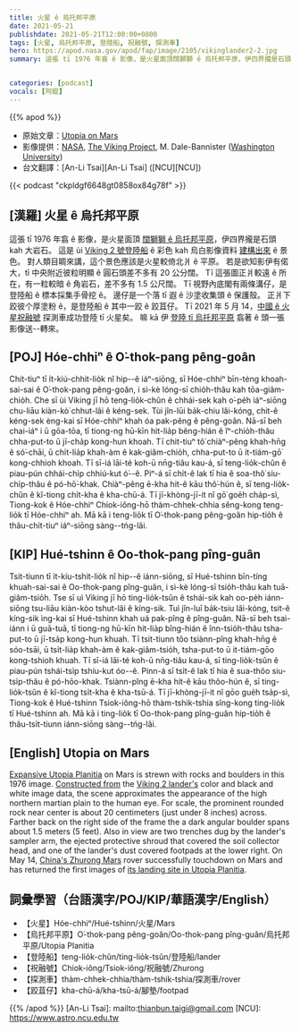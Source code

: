 ```yaml
---
title: 火星 ê 烏托邦平原
date: 2021-05-21
publishdate: 2021-05-21T12:00:00+0800
tags: [火星, 烏托邦平原, 登陸船, 祝融號, 探測車]
hero: https://apod.nasa.gov/apod/fap/image/2105/vikinglander2-2.jpg
summary: 這張 tī 1976 年翕 ê 影像，是火星面頂闊獅獅 ê 烏托邦平原，伊四界攏是石頭 kah 大岩石。


categories: [podcast]
vocals: [阿錕]
---
```


{{% apod %}}

- 原始文章：[Utopia on Mars](https://apod.nasa.gov/apod/ap210521.html)
- 影像提供：[NASA](https://www.nasa.gov/), [The Viking Project](https://nssdc.gsfc.nasa.gov/planetary/viking.html), M. Dale-Bannister ([Washington University](https://www.wustl.edu/))
- 台文翻譯：[An-Li Tsai][An-Li Tsai] ([NCU][NCU])

{{< podcast "ckpldgf6648gt0858ox84g78f" >}}

## [漢羅] 火星 ê 烏托邦平原

這張 tī 1976 年翕 ê 影像，是火星面頂 [闊獅獅 ê 烏托邦平原][Expansive Utopia Planitia]，伊四界攏是石頭 kah 大岩石。
這是 ùi [Viking 2 號登陸船][Viking 2 lander's] ê 彩色 kah 烏白影像資料 [建構出來][Constructed from] ê 景色。
對人類目睭來講，這个景色應該是火星較倚北爿 ê 平原。
若是欲知影伊有偌大，tī 中央附近彼粒明顯 ê 圓石頭差不多有 20 公分闊。
Tī 這張圖正爿較遠 ê 所在，有一粒較暗 ê 角岩石，差不多有 1.5 公尺闊。
Tī 視野內底閣有兩條溝仔，是登陸船 ê 標本採集手骨挖 ê。
邊仔是一个落 tī 遐 ê 沙塗收集頭 ê 保護殼。
正爿下跤彼个厚塗粉 ê，是登陸船 ê 其中一跤 ê 跤苴仔。
Tī 2021 年 5 月 14，[中國 ê 火星祝融號][China's Zhurong Mars] 探測車成功登陸 tī 火星矣。
嘛 kā 伊 [登陸 tī 烏托邦平原][its landing site in Utopia Planitia] 翕著 ê 頭一張影像送--轉來。

## [POJ] Hóe-chhiⁿ ê O͘-thok-pang pêng-goân

Chit-tiuⁿ tī i̍t-kiú-chhit-lio̍k nî hip--ê iáⁿ-siōng, sī Hóe-chhiⁿ bīn-téng khoah-sai-sai ê O͘-thok-pang pêng-goân, i sì-kè lóng-sī chio̍h-thâu kah tōa-giâm-chio̍h.
Che sī ùi Viking jī hō teng-lio̍k-chûn ê chhái-sek kah o͘-pe̍h iáⁿ-siōng chu-liāu kiàn-kò͘ chhut-lâi ê kéng-sek.
Tùi jîn-lūi ba̍k-chiu lâi-kóng, chit-ê kéng-sek èng-kai sī Hóe-chhiⁿ khah óa pak-pêng ê pêng-goân.
Nā-sī beh chai-iáⁿ i ū gōa-tōa, tī tiong-ng hū-kīn hit-lia̍p bêng-hián ê îⁿ-chio̍h-thâu chha-put-to ū jī-cha̍p kong-hun khoah.
Tī chit-tiuⁿ tô͘ chiàⁿ-pêng khah-hn̄g ê só͘-chāi, ū chi̍t-lia̍p khah-àm ê kak-giâm-chio̍h, chha-put-to ū it-tiám-gō͘ kong-chhioh khoah.
Tī sī-iá lāi-té koh-ū nn̄g-tiâu kau-á, sī teng-lio̍k-chûn ê piau-pún chhái-chi̍p chhiú-kut ó͘--ê.
Piⁿ-á sī chi̍t-ê lak tī hia ê soa-thô͘ siu-chi̍p-thâu ê pó-hō͘-khak.
Chiàⁿ-pêng ē-kha hit-ê kāu thô͘-hún ê, sī teng-lio̍k-chûn ê kî-tiong chi̍t-kha ê kha-chū-á.
Tī jī-khòng-jī-it nî gō͘ goe̍h cha̍p-sì, Tiong-kok ê Hóe-chhiⁿ Chiok-iông-hō thàm-chhek-chhia sêng-kong teng-lio̍k tī Hóe-chhiⁿ ah.
Mā kā i teng-lio̍k tī O͘-thok-pang pêng-goân hip-tio̍h ê thâu-chi̍t-tiuⁿ iáⁿ-siōng sàng--tńg-lâi.


## [KIP] Hué-tshinn ê Oo-thok-pang pîng-guân

Tsit-tiunn tī i̍t-kíu-tshit-lio̍k nî hip--ê iánn-siōng, sī Hué-tshinn bīn-tíng khuah-sai-sai ê Oo-thok-pang pîng-guân, i sì-kè lóng-sī tsio̍h-thâu kah tuā-giâm-tsio̍h.
Tse sī uì Viking jī hō ting-lio̍k-tsûn ê tshái-sik kah oo-pe̍h iánn-siōng tsu-liāu kiàn-kòo tshut-lâi ê kíng-sik.
Tuì jîn-luī ba̍k-tsiu lâi-kóng, tsit-ê kíng-sik ìng-kai sī Hué-tshinn khah uá pak-pîng ê pîng-guân.
Nā-sī beh tsai-iánn i ū guā-tuā, tī tiong-ng hū-kīn hit-lia̍p bîng-hián ê înn-tsio̍h-thâu tsha-put-to ū jī-tsa̍p kong-hun khuah.
Tī tsit-tiunn tôo tsiànn-pîng khah-hn̄g ê sóo-tsāi, ū tsi̍t-lia̍p khah-àm ê kak-giâm-tsio̍h, tsha-put-to ū it-tiám-gōo kong-tshioh khuah.
Tī sī-iá lāi-té koh-ū nn̄g-tiâu kau-á, sī ting-lio̍k-tsûn ê piau-pún tshái-tsi̍p tshíu-kut óo--ê.
Pinn-á sī tsi̍t-ê lak tī hia ê sua-thôo siu-tsi̍p-thâu ê pó-hōo-khak.
Tsiànn-pîng ē-kha hit-ê kāu thôo-hún ê, sī ting-lio̍k-tsûn ê kî-tiong tsi̍t-kha ê kha-tsū-á.
Tī jī-khòng-jī-it nî gōo gue̍h tsa̍p-sì, Tiong-kok ê Hué-tshinn Tsiok-iông-hō thàm-tshik-tshia sîng-kong ting-lio̍k tī Hué-tshinn ah.
Mā kā i ting-lio̍k tī Oo-thok-pang pîng-guân hip-tio̍h ê thâu-tsi̍t-tiunn iánn-siōng sàng--tńg-lâi.



## [English] Utopia on Mars

[Expansive Utopia Planitia][Expansive Utopia Planitia] on Mars is strewn with rocks and boulders in this 1976 image. [Constructed from][Constructed from] the [Viking 2 lander's][Viking 2 lander's] color and black and white image data, the scene approximates the appearance of the high northern martian plain to the human eye. For scale, the prominent rounded rock near center is about 20 centimeters (just under 8 inches) across. Farther back on the right side of the frame the a dark angular boulder spans about 1.5 meters (5 feet). Also in view are two trenches dug by the lander's sampler arm, the ejected protective shroud that covered the soil collector head, and one of the lander's dust covered footpads at the lower right. On May 14, [China's Zhurong Mars][China's Zhurong Mars] rover successfully touchdown on Mars and has returned the first images of [its landing site in Utopia Planitia][its landing site in Utopia Planitia].


## 詞彙學習（台語漢字/POJ/KIP/華語漢字/English）

- 【火星】Hóe-chhiⁿ/Hué-tshinn/火星/Mars
- 【烏托邦平原】O͘-thok-pang pêng-goân/Oo-thok-pang pîng-guân/烏托邦平原/Utopia Planitia
- 【登陸船】teng-lio̍k-chûn/ting-lio̍k-tsûn/登陸船/lander
- 【祝融號】Chiok-iông/Tsiok-iông/祝融號/Zhurong
- 【探測車】thàm-chhek-chhia/thàm-tshik-tshia/探測車/rover
- 【跤苴仔】kha-chū-á/kha-tsū-á/腳墊/footpad

{{% /apod %}}
[An-Li Tsai]: mailto:thianbun.taigi@gmail.com
[NCU]: https://www.astro.ncu.edu.tw

[copyright]: https://apod.nasa.gov/apod/fap/lib/about_apod.html#srapply

[Expansive Utopia Planitia]:https://en.wikipedia.org/wiki/Utopia_Planitia
[Constructed from]:https://nssdc.gsfc.nasa.gov/photo_gallery/photogallery-mars.html#surface
[Viking 2 lander's]:https://nssdc.gsfc.nasa.gov/nmc/spacecraft/display.action?id=1975-083C
[China's Zhurong Mars]:https://www.nasa.gov/press-release/nasa-statement-on-china-s-zhurong-mars-rover-photos
[its landing site in Utopia Planitia]:https://www.newscientist.com/article/2278064-chinas-zhurong-mars-rover-takes-its-first-photos-from-the-surface/
